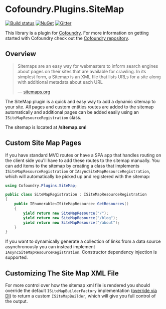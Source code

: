 # Cofoundry.Plugins.SiteMap

[![Build status](https://ci.appveyor.com/api/projects/status/wa5w5sqv140nacv2?svg=true)](https://ci.appveyor.com/project/Cofoundry/cofoundry-plugins-sitemap)
[![NuGet](https://img.shields.io/nuget/v/Cofoundry.Plugins.SiteMap.svg)](https://www.nuget.org/packages/Cofoundry.Plugins.SiteMap/)
[![Gitter](https://img.shields.io/gitter/room/cofoundry-cms/cofoundry.svg)](https://gitter.im/cofoundry-cms/cofoundry)


This library is a plugin for [Cofoundry](https://www.cofoundry.org/). For more information on getting started with Cofoundry check out the [Cofoundry repository](https://github.com/cofoundry-cms/cofoundry).

## Overview

> Sitemaps are an easy way for webmasters to inform search engines about pages on their sites that are available for crawling. In its simplest form, a Sitemap is an XML file that lists URLs for a site along with additional metadata about each URL
>
> &mdash; [sitemaps.org](https://www.sitemaps.org/)

The SiteMap plugin is a quick and easy way to add a dynamic sitemap to your site. All pages and custom entities routes are added to the sitemap automatically and additional pages can be added easily using an `ISiteMapResourceRegistration` class.

The sitemap is located at **/sitemap.xml**

## Custom Site Map Pages

If you have standard MVC routes or have a SPA app that handles routing on the client side you'll have to add these routes to the sitemap manually. You can add items to the sitemap by creating a class that implements `ISiteMapResourceRegistration` or `IAsyncSiteMapResourceRegistration`, which will automatically be picked up and registered with the sitemap:

```csharp
using Cofoundry.Plugins.SiteMap;

public class SiteMapRegistration : ISiteMapResourceRegistration
{
    public IEnumerable<ISiteMapResource> GetResources()
    {
        yield return new SiteMapResource("/");
        yield return new SiteMapResource("/blog");
        yield return new SiteMapResource("/about");
    }
}

```

If you want to dynamically generate a collection of links from a data source asynchronously you can instead implement `IAsyncSiteMapResourceRegistration`. Constructor dependency injection is supported.

## Customizing The Site Map XML File

For more control over how the sitemap xml file is rendered you should override the default `ISiteMapBuilderFactory` implementation ([override via DI](https://github.com/cofoundry-cms/cofoundry/wiki/Dependency-Injection#overriding-registrations)) to return a custom `ISiteMapBuilder`, which will give you full control of the output.





